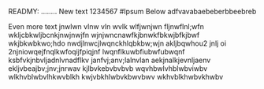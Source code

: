 READMY:
........
New text 
1234567
#Ipsum Below
adfvavabaebeberbbeebreb

Even more text
jnwlwn	vlnw	vln	wvlk	wlfjwnjwn	fljnwflnl;wfn
wkljcbkwljbcnkjnwjnwjfn
wjnjwncnawfkjbnwkfbkwjbfkjbwf
wkjbkwbkwo;hdo	nwdjlnwcjlwqnckhlqbkbw;wjn
akljbqwhou2	jnlj	oi	2njniowqejfnqlkwfoqijfpiqjnf
lwqnflkuwbfiubwfubwqnf
ksbfvkjnbvljadnlvnadflkv
janfvj;anv;lalnvlan
aekjnalkjevnljaenv
ekljvbeajbv;jnv;jnrwav
kjlbvkebvbvbvb
wqvhbwlvhblwbviwbv
wlkhvblwbvlhkwvblkh
kwjvbkhlwbvkbwvbwv
wkhvblkhwbvkhwbv
